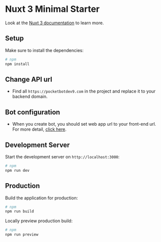 # Nuxt 3 Minimal Starter

Look at the [Nuxt 3 documentation](https://nuxt.com/docs/getting-started/introduction) to learn more.

## Setup

Make sure to install the dependencies:

```bash
# npm
npm install
```

## Change API url

- Find all `https://pocketbotdev9.com` in the project and replace it to your backend domain.


## Bot configuration

- When you create bot, you should set web app url to your front-end url. For more detail, [click here](https://core.telegram.org/bots/webapps#:~:text=To%20enable%20this%20feature%20for,icon%20in%20the%20attachment%20menu.).


## Development Server

Start the development server on `http://localhost:3000`:

```bash
# npm
npm run dev
```

## Production

Build the application for production:

```bash
# npm
npm run build
```

Locally preview production build:

```bash
# npm
npm run preview
```
